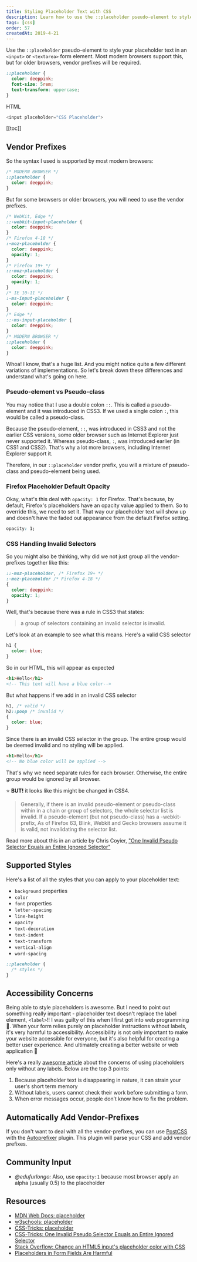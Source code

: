 ```yaml
---
title: Styling Placeholder Text with CSS
description: Learn how to use the ::placeholder pseudo-element to style your placeholder text in an <input>or <textarea> form element...
tags: [css]
order: 57
createdAt: 2019-4-21
---
```


Use the `::placeholder` pseudo-element to style your placeholder text in an `<input>` or `<textarea>` form element. Most modern browsers support this, but for older browsers, vendor prefixes will be required.

```css
::placeholder {
  color: deeppink;
  font-size: 5rem;
  text-transform: uppercase;
}
```

HTML

```javascript
<input placeholder="CSS Placeholder">
```

[[toc]]

## Vendor Prefixes

So the syntax I used is supported by most modern browsers:

```css
/* MODERN BROWSER */
::placeholder {
  color: deeppink;
}
```

But for some browsers or older browsers, you will need to use the vendor prefixes.

```css
/* WebKit, Edge */
::-webkit-input-placeholder {
  color: deeppink;
}
/* Firefox 4-18 */
:-moz-placeholder {
  color: deeppink;
  opacity: 1;
}
/* Firefox 19+ */
::-moz-placeholder {
  color: deeppink;
  opacity: 1;
}
/* IE 10-11 */
:-ms-input-placeholder {
  color: deeppink;
}
/* Edge */
::-ms-input-placeholder {
  color: deeppink;
}
/* MODERN BROWSER */
::placeholder {
  color: deeppink;
}
```

Whoa! I know, that's a huge list. And you might notice quite a few different variations of implementations. So let's break down these differences and understand what's going on here.

### Pseudo-element vs Pseudo-class

You may notice that I use a double colon `::`. This is called a pseudo-element and it was introduced in CSS3. If we used a single colon `:`, this would be called a pseudo-class.

Because the pseudo-element, `::`, was introduced in CSS3 and not the earlier CSS versions, some older browser such as Internet Explorer just never supported it. Whereas pseudo-class, `:`, was introduced earlier (in CSS1 and CSS2). That's why a lot more browsers, including Internet Explorer support it.

Therefore, in our `::placeholder` vendor prefix, you will a mixture of pseudo-class and pseudo-element being used.

### Firefox Placeholder Default Opacity

Okay, what's this deal with `opacity: 1` for Firefox. That's because, by default, Firefox's placeholders have an opacity value applied to them. So to override this, we need to set it. That way our placeholder text will show up and doesn't have the faded out appearance from the default Firefox setting.

```css
opacity: 1;
```

### CSS Handling Invalid Selectors

So you might also be thinking, why did we not just group all the vendor-prefixes together like this:

<!-- prettier-ignore -->
```css
::-moz-placeholder, /* Firefox 19+ */
:-moz-placeholder /* Firefox 4-18 */
{
  color: deeppink;
  opacity: 1;
}
```

Well, that's because there was a rule in CSS3 that states:

> a group of selectors containing an invalid selector is invalid.

Let's look at an example to see what this means. Here's a valid CSS selector

```css
h1 {
  color: blue;
}
```

So in our HTML, this will appear as expected

```html
<h1>Hello</h1>
<!-- This text will have a blue color-->
```

But what happens if we add in an invalid CSS selector

<!-- prettier-ignore -->
```css
h1, /* valid */
h2::poop /* invalid */
{
  color: blue;
}
```

Since there is an invalid CSS selector in the group. The entire group would be deemed invalid and no styling will be applied.

```html
<h1>Hello</h1>
<!-- No blue color will be applied -->
```

That's why we need separate rules for each browser. Otherwise, the entire group would be ignored by all browser.

⭐️ **BUT!** it looks like this might be changed in CSS4.

> Generally, if there is an invalid pseudo-element or pseudo-class within in a chain or group of selectors, the whole selector list is invalid. If a pseudo-element (but not pseudo-class) has a -webkit- prefix, As of Firefox 63, Blink, Webkit and Gecko browsers assume it is valid, not invalidating the selector list.

Read more about this in an article by Chris Coyier, ["One Invalid Pseudo Selector Equals an Entire Ignored Selector"](https://css-tricks.com/one-invalid-pseudo-selector-equals-an-entire-ignored-selector/)

## Supported Styles

Here's a list of all the styles that you can apply to your placeholder text:

- `background` properties
- `color`
- `font` properties
- `letter-spacing`
- `line-height`
- `opacity`
- `text-decoration`
- `text-indent`
- `text-transform`
- `vertical-align`
- `word-spacing`

```css
::placeholder {
  /* styles */
}
```

## Accessibility Concerns

Being able to style placeholders is awesome. But I need to point out something really important - placeholder text doesn't replace the label element, `<label>`!! I was guilty of this when I first got into web programming 🙁. When your form relies purely on placeholder instructions without labels, it's very harmful to accessibility. Accessibility is not only important to make your website accessible for everyone, but it's also helpful for creating a better user experience. And ultimately creating a better website or web application 💪

Here's a really [awesome article](https://www.nngroup.com/articles/form-design-placeholders/) about the concerns of using placeholders only without any labels. Below are the top 3 points:

1. Because placeholder text is disappearing in nature, it can strain your user's short term memory
2. Without labels, users cannot check their work before submitting a form.
3. When error messages occur, people don’t know how to fix the problem.

## Automatically Add Vendor-Prefixes

If you don't want to deal with all the vendor-prefixes, you can use [PostCSS](https://github.com/postcss/postcss) with the [Autoprefixer](https://github.com/postcss/autoprefixer) plugin. This plugin will parse your CSS and add vendor prefixes.

## Community Input

- _@edufurlongo:_ Also, use `opacity:1` because most browser apply an alpha (usually 0.5) to the placeholder

## Resources

- [MDN Web Docs: placeholder](https://developer.mozilla.org/en-US/docs/Web/CSS/::placeholder)
- [w3schools: placeholder](https://www.w3schools.com/howto/howto_css_placeholder.asp)
- [CSS-Tricks: placeholder](https://css-tricks.com/almanac/selectors/p/placeholder/)
- [CSS-Tricks: One Invalid Pseudo Selector Equals an Entire Ignored Selector](https://css-tricks.com/one-invalid-pseudo-selector-equals-an-entire-ignored-selector/)
- [Stack Overflow: Change an HTML5 input's placeholder color with CSS](https://stackoverflow.com/questions/2610497/change-an-html5-inputs-placeholder-color-with-css)
- [Placeholders in Form Fields Are Harmful](https://www.nngroup.com/articles/form-design-placeholders/)
